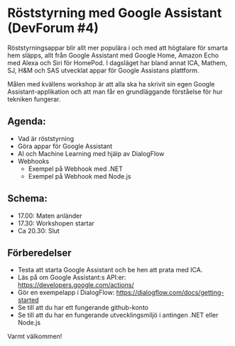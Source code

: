 # Röststyrning med Google Assistant (DevForum #4)
Röststyrningsappar blir allt mer populära i och med att högtalare för smarta hem släpps, allt från Google Assistant med Google Home, Amazon Echo med Alexa och Siri för HomePod. I dagsläget har bland annat ICA, Mathem, SJ, H&M och SAS utvecklat appar för Google Assistans plattform. 

Målen med kvällens workshop är att alla ska ha skrivit sin egen Google Assistant-applikation och att man får en grundläggande förståelse för hur tekniken fungerar. 

## Agenda:
-	Vad är röststyrning
-	Göra appar för Google Assistant
-	AI och Machine Learning med hjälp av DialogFlow
-	Webhooks
    - Exempel på Webhook med .NET
    - Exempel på Webhook med Node.js

## Schema:
-	17.00: Maten anländer
-	17.30: Workshopen startar
-	Ca 20.30: Slut

## Förberedelser
-	Testa att starta Google Assistant och be hen att prata med ICA.
-	Läs på om Google Assistant:s API:er: https://developers.google.com/actions/
-	Gör en exempelapp i DialogFlow: https://dialogflow.com/docs/getting-started
-	Se till att du har ett fungerande github-konto
-	Se till att du har en fungerande utvecklingsmiljö i antingen .NET eller Node.js

Varmt välkommen!

